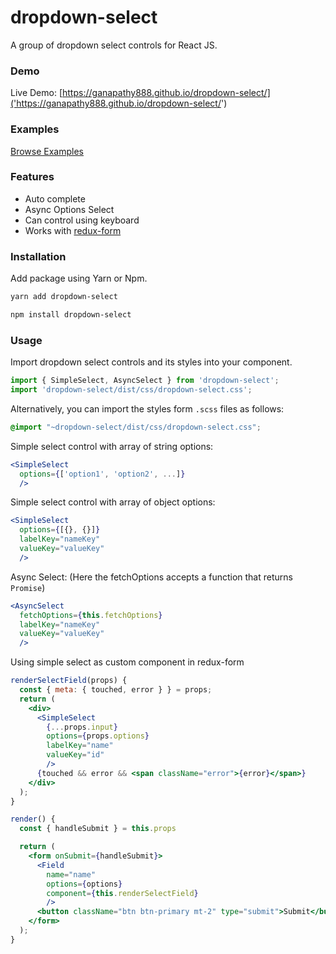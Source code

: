 # dropdown-select

A group of dropdown select controls for React JS.

### Demo

Live Demo: [https://ganapathy888.github.io/dropdown-select/]('https://ganapathy888.github.io/dropdown-select/')

### Examples

[Browse Examples](examples)

### Features

  * Auto complete
  * Async Options Select
  * Can control using keyboard
  * Works with [redux-form](https://github.com/erikras/redux-form/)

### Installation
Add package using Yarn or Npm.

```sh
yarn add dropdown-select
```

```sh
npm install dropdown-select
```

### Usage

Import dropdown select controls and its styles into your component.

```js
import { SimpleSelect, AsyncSelect } from 'dropdown-select';
import 'dropdown-select/dist/css/dropdown-select.css';
```

Alternatively, you can import the styles form `.scss` files as follows:

```scss
@import "~dropdown-select/dist/css/dropdown-select.css";
```

Simple select control with array of string options:
```jsx
<SimpleSelect
  options={['option1', 'option2', ...]}
  />
```
Simple select control with array of object options:

```jsx
<SimpleSelect
  options={[{}, {}]}
  labelKey="nameKey"
  valueKey="valueKey"
  />
```

Async Select: (Here the fetchOptions accepts a function that returns `Promise`)

```jsx
<AsyncSelect
  fetchOptions={this.fetchOptions}
  labelKey="nameKey"
  valueKey="valueKey"
  />
```

Using simple select as custom component in redux-form

```jsx
renderSelectField(props) {
  const { meta: { touched, error } } = props;
  return (
    <div>
      <SimpleSelect
        {...props.input}
        options={props.options}
        labelKey="name"
        valueKey="id"
        />
      {touched && error && <span className="error">{error}</span>}  
    </div>
  );
}

render() {
  const { handleSubmit } = this.props

  return (
    <form onSubmit={handleSubmit}>
      <Field
        name="name"
        options={options}
        component={this.renderSelectField}
        />
      <button className="btn btn-primary mt-2" type="submit">Submit</button>
    </form>
  );
}
```
